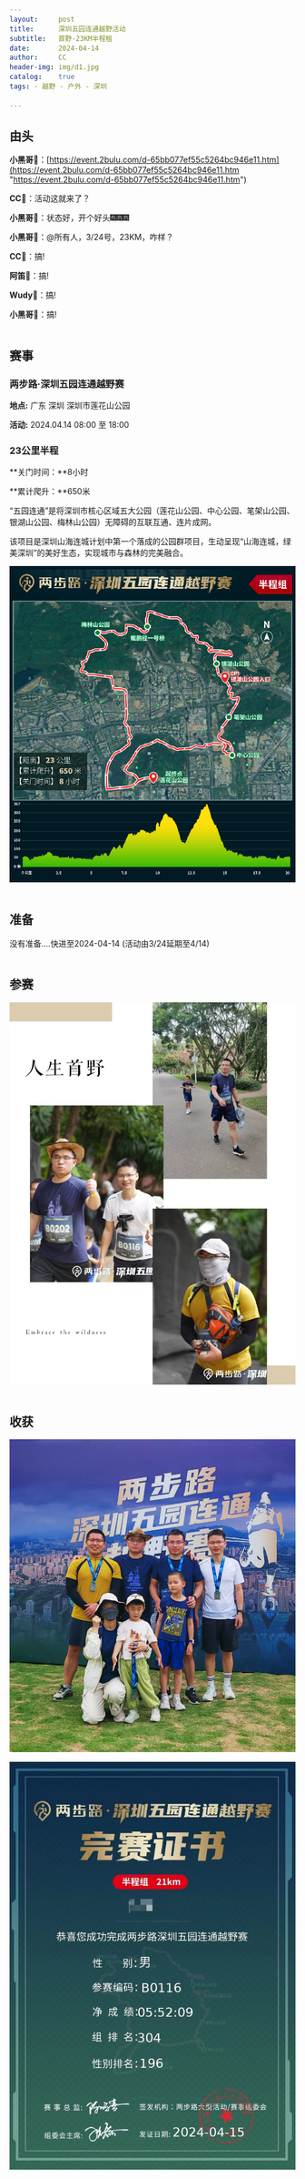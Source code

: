 ```yaml
---
layout:     post
title:      深圳五园连通越野活动
subtitle:   首野-23KM半程租
date:       2024-04-14
author:     CC
header-img: img/d1.jpg
catalog:    true
tags: - 越野 - 户外 - 深圳
   
---
```


## 由头


**小黑哥🐻**：[https://event.2bulu.com/d-65bb077ef55c5264bc946e11.htm](https://event.2bulu.com/d-65bb077ef55c5264bc946e11.htm "https://event.2bulu.com/d-65bb077ef55c5264bc946e11.htm")

**CC🐗**：活动这就来了？

**小黑哥🐻**：状态好，开个好头🎆🎆🎆

**小黑哥🐻**：@所有人，3/24号，23KM，咋样？

**CC🐗**：搞!

**阿笛🐎**：搞!

**Wudy🐑**：搞!

**小黑哥🐻**：搞!
<br><br>

## 赛事

### 两步路·深圳五园连通越野赛

**地点:** 广东 深圳 深圳市莲花山公园

**活动:** 2024.04.14 08:00 至 18:00

### 23公里半程

**关门时间：**8小时

**累计爬升：**650米


“五园连通”是将深圳市核心区域五大公园（莲花山公园、中心公园、笔架山公园、银湖山公园、梅林山公园）无障碍的互联互通、连片成网。

该项目是深圳山海连城计划中第一个落成的公园群项目，生动呈现“山海连城，绿美深圳”的美好生态，实现城市与森林的完美融合。

![路线](https://github.com/SZ4G/sz4g.github.io/raw/master/img//d1.jpg)
<br><br>

## 准备

没有准备....快进至2024-04-14 (活动由3/24延期至4/14)
<br><br>

## 参赛

![参赛1](https://github.com/SZ4G/sz4g.github.io/raw/master/img/1667243788.jpg)
<br><br>

## 收获

![合影](https://github.com/SZ4G/sz4g.github.io/raw/master/img/1619922752.jpg)

![证书](https://github.com/SZ4G/sz4g.github.io/raw/master/img/50736309.jpg)


